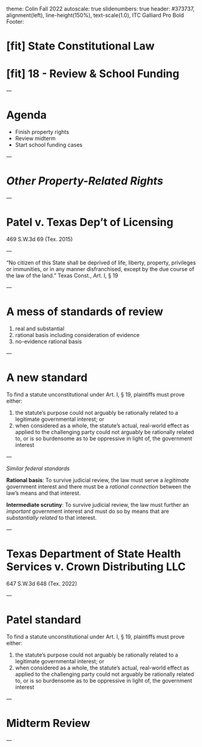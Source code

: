 theme: Colin Fall 2022
autoscale: true
slidenumbers: true
header: #373737, alignment(left), line-height(150%), text-scale(1.0), ITC Galliard Pro Bold
Footer:

# [fit] State Constitutional Law
# [fit] 18 - Review & School Funding

—

# Agenda

- Finish property rights
- Review midterm
- Start school funding cases

—

# *Other Property-Related Rights*

—

# Patel v. Texas Dep’t of Licensing
469 S.W.3d 69 (Tex. 2015)

—

“No citizen of this State shall be deprived of life, liberty, property, privileges or immunities, or in any manner disfranchised, except by the due course of the law of the land.”
Texas Const., Art. I, § 19

—

# A mess of standards of review

1) real and substantial
2) rational basis including consideration of evidence
3) no-evidence rational basis

—

# A new standard

To find a statute unconstitutional under Art. I, § 19, plaintiffs must prove either: 
1) the statute’s purpose could not arguably be rationally related to a legitimate governmental interest; or
2) when considered as a whole, the statute’s actual, real-world effect as applied to the challenging party could not arguably be rationally related to, or is so burdensome as to be oppressive in light of, the government interest

—

*Similar federal standards*

**Rational basis**: To survive judicial review, the law must serve a *legitimate* government interest and there must be a *rational connection* between the law’s means and that interest.

**Intermediate scrutiny**: To survive judicial review, the law must further an *important* government interest and must do so by means that are *substantially related* to that interest.

—

# Texas Department of State Health Services v. Crown Distributing LLC
647 S.W.3d 648 (Tex. 2022)

—

# Patel standard

To find a statute unconstitutional under Art. I, § 19, plaintiffs must prove either: 
1) the statute’s purpose could not arguably be rationally related to a legitimate governmental interest; or
2) when considered as a whole, the statute’s actual, real-world effect as applied to the challenging party could not arguably be rationally related to, or is so burdensome as to be oppressive in light of, the government interest

—

# Midterm Review

—

